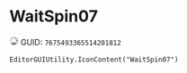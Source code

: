 # WaitSpin07
![](/img/WaitSpin07.png)
GUID: `7675493365514201812`
```
EditorGUIUtility.IconContent("WaitSpin07")
```
